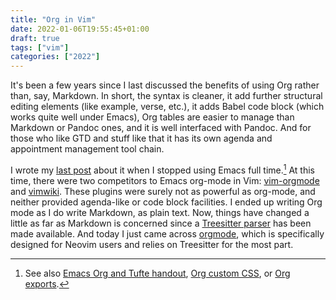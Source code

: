 ```yaml
---
title: "Org in Vim"
date: 2022-01-06T19:55:45+01:00
draft: true
tags: ["vim"]
categories: ["2022"]
---
```

It's been a few years since I last discussed the benefits of using Org rather than, say, Markdown. In short, the syntax is cleaner, it add further structural editing elements (like example, verse, etc.), it adds Babel code block (which works quite well under Emacs), Org tables are easier to manage than Markdown or Pandoc ones, and it is well interfaced with Pandoc. And for those who like GTD and stuff like that it has its own agenda and appointment management tool chain.

I wrote my [last post](/post/standalone-org-babel/) about it when I stopped using Emacs full time.[^1] At this time, there were two competitors to Emacs org-mode in Vim: [vim-orgmode](https://github.com/jceb/vim-orgmode) and [vimwiki](https://github.com/vimwiki/vimwiki). These plugins were surely not as powerful as org-mode, and neither provided agenda-like or code block facilities. I ended up writing Org mode as I do write Markdown, as plain text. Now, things have changed a little as far as Markdown is concerned since a [Treesitter parser](https://github.com/MDeiml/tree-sitter-markdown) has been made available. And today I just came across [orgmode](https://github.com/nvim-orgmode/orgmode), which is specifically designed for Neovim users and relies on Treesitter for the most part.

[^1]: See also [Emacs Org and Tufte handout](/post/emacs-org-tufte-handout/), [Org custom CSS](/post/org-css-design/), or [Org exports](/post/org-workflow/).
